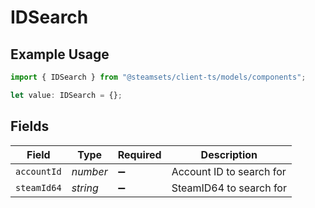 # IDSearch

## Example Usage

```typescript
import { IDSearch } from "@steamsets/client-ts/models/components";

let value: IDSearch = {};
```

## Fields

| Field                    | Type                     | Required                 | Description              |
| ------------------------ | ------------------------ | ------------------------ | ------------------------ |
| `accountId`              | *number*                 | :heavy_minus_sign:       | Account ID to search for |
| `steamId64`              | *string*                 | :heavy_minus_sign:       | SteamID64 to search for  |